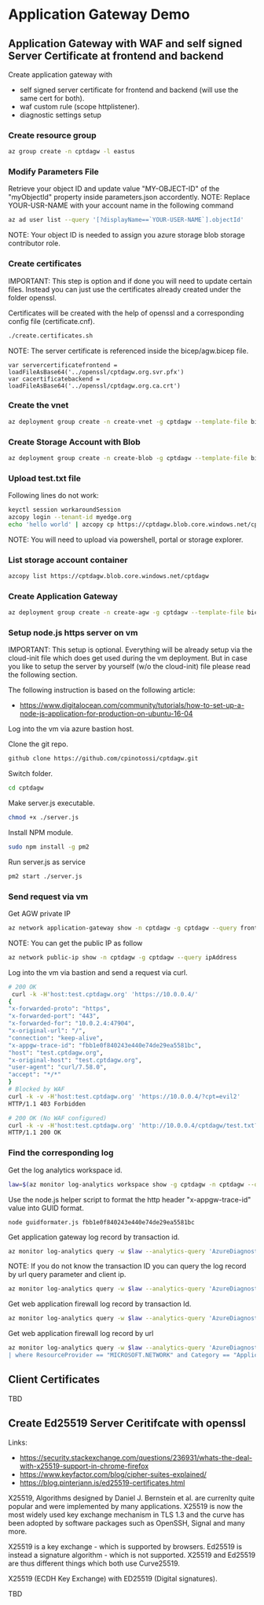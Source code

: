 # Application Gateway Demo

## Application Gateway with WAF and self signed Server Certificate at frontend and backend

Create application gateway with
- self signed server certificate for frontend and backend (will use the same cert for both).
- waf custom rule (scope httplistener).
- diagnostic settings setup

### Create resource group

~~~bash
az group create -n cptdagw -l eastus
~~~

### Modify Parameters File

Retrieve your object ID and update value "MY-OBJECT-ID" of the "myObjectId" property inside parameters.json accordently.
NOTE: Replace YOUR-USR-NAME with your account name in the following command

~~~bash
az ad user list --query '[?displayName==`YOUR-USER-NAME`].objectId'
~~~

NOTE:
Your object ID is needed to assign you azure storage blob storage contributor role.

### Create certificates 

IMPORTANT: This step is option and if done you will need to update certain files. Instead you can just use the certificates already created under the folder openssl.

Certificates will be created with the help of openssl and a corresponding config file (certificate.cnf).

~~~bash
./create.certificates.sh
~~~

NOTE: The server certificate is referenced inside the bicep/agw.bicep file.

~~~bicep
var servercertificatefrontend = loadFileAsBase64('../openssl/cptdagw.org.svr.pfx')
var cacertificatebackend = loadFileAsBase64('../openssl/cptdagw.org.ca.crt')
~~~

### Create the vnet

~~~bash
az deployment group create -n create-vnet -g cptdagw --template-file bicep/vnet.bicep
~~~

### Create Storage Account with Blob

~~~bash
az deployment group create -n create-blob -g cptdagw --template-file bicep/sab.bicep
~~~

### Upload test.txt file

Following lines do not work:

~~~bash
keyctl session workaroundSession
azcopy login --tenant-id myedge.org
echo 'hello world' | azcopy cp https://cptdagw.blob.core.windows.net/cptdagw/test.txt 
~~~

NOTE: 
You will need to upload via powershell, portal or storage explorer.

### List storage account container

~~~bash
azcopy list https://cptdagw.blob.core.windows.net/cptdagw
~~~

### Create Application Gateway

~~~bash
az deployment group create -n create-agw -g cptdagw --template-file bicep/agw.bicep
~~~

### Setup node.js https server on vm

IMPORTANT:
This setup is optional. Everything will be already setup via the cloud-init file which does get used during the vm deployment.
But in case you like to setup the server by yourself (w/o the cloud-init) file please read the following section.

The following instruction is based on the following article:
- https://www.digitalocean.com/community/tutorials/how-to-set-up-a-node-js-application-for-production-on-ubuntu-16-04

Log into the vm via azure bastion host.

Clone the git repo.

~~~bash
github clone https://github.com/cpinotossi/cptdagw.git
~~~

Switch folder.

~~~bash
cd cptdagw
~~~

Make server.js executable.

~~~bash
chmod +x ./server.js
~~~

Install NPM module.

~~~bash
sudo npm install -g pm2
~~~

Run server.js as service

~~~bash
pm2 start ./server.js
~~~

### Send request via vm

Get AGW private IP

~~~bash
az network application-gateway show -n cptdagw -g cptdagw --query frontendIpConfigurations[].privateIpAddress
~~~

NOTE:
You can get the public IP as follow

~~~bash
az network public-ip show -n cptdagw -g cptdagw --query ipAddress
~~~

Log into the vm via bastion and send a request via curl.

~~~bash
# 200 OK
 curl -k -H'host:test.cptdagw.org' 'https://10.0.0.4/'
{
"x-forwarded-proto": "https",
"x-forwarded-port": "443",
"x-forwarded-for": "10.0.2.4:47904",
"x-original-url": "/",
"connection": "keep-alive",
"x-appgw-trace-id": "fbb1e0f840243e440e74de29ea5581bc",
"host": "test.cptdagw.org",
"x-original-host": "test.cptdagw.org",
"user-agent": "curl/7.58.0",
"accept": "*/*"
}
# Blocked by WAF
curl -k -v -H'host:test.cptdagw.org' 'https://10.0.0.4/?cpt=evil2'
HTTP/1.1 403 Forbidden

# 200 OK (No WAF configured)
curl -k -v -H'host:test.cptdagw.org' 'http://10.0.0.4/cptdagw/test.txt?cpt=evil2'
HTTP/1.1 200 OK
~~~

### Find the corresponding log

Get the log analytics workspace id.

~~~bash
law=$(az monitor log-analytics workspace show -g cptdagw -n cptdagw --query customerId |sed 's/"//g')
~~~

Use the node.js helper script to format the http header "x-appgw-trace-id" value into GUID format.

~~~
node guidformater.js fbb1e0f840243e440e74de29ea5581bc
~~~

Get application gateway log record by transaction id.

~~~bash
az monitor log-analytics query -w $law --analytics-query 'AzureDiagnostics | where transactionId_g=="fbb1e0f8-4024-3e44-0e74-de29ea5581bc"'
~~~

NOTE:
If you do not know the transaction ID you can query the log record by url query parameter and client ip.

~~~bash
az monitor log-analytics query -w $law --analytics-query 'AzureDiagnostics | where ResourceId contains "APPLICATIONGATEWAY" | where clientIP_s == "10.0.2.4" | where requestQuery_s == "cpt=evil2"' --query [].transactionId_g
~~~

Get web application firewall log record by transaction Id.

~~~bash
az monitor log-analytics query -w $law --analytics-query 'AzureDiagnostics | where transactionId_g =="96fd8d5a-998a-1b92-de37-e6be90e8673e"' --query '[].{}
~~~

Get web application firewall log record by url

~~~bash
az monitor log-analytics query -w $law --analytics-query 'AzureDiagnostics 
| where ResourceProvider == "MICROSOFT.NETWORK" and Category == "ApplicationGatewayFirewallLog" | where clientIp_s == "10.0.2.4" | where requestUri_s == "/cptdagw/test.txt?cpt=evil2"'
~~~

## Client Certificates

TBD

## Create Ed25519 Server Ceritifcate with openssl

Links:
- https://security.stackexchange.com/questions/236931/whats-the-deal-with-x25519-support-in-chrome-firefox
- https://www.keyfactor.com/blog/cipher-suites-explained/
- https://blog.pinterjann.is/ed25519-certificates.html

X25519, Algorithms designed by Daniel J. Bernstein et al. are currenlty quite popular and were implemented by many applications. X25519 is now the most widely used key exchange mechanism in TLS 1.3 and the curve has been adopted by software packages such as OpenSSH, Signal and many more.

X25519 is a key exchange - which is supported by browsers. Ed25519 is instead a signature algorithm - which is not supported. X25519 and Ed25519 are thus different things which both use Curve25519.

X25519 (ECDH Key Exchange) with ED25519 (Digital signatures).

TBD